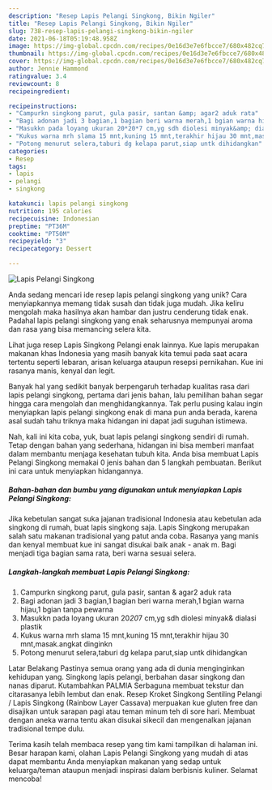 ```yaml
---
description: "Resep Lapis Pelangi Singkong, Bikin Ngiler"
title: "Resep Lapis Pelangi Singkong, Bikin Ngiler"
slug: 738-resep-lapis-pelangi-singkong-bikin-ngiler
date: 2021-06-18T05:19:48.958Z
image: https://img-global.cpcdn.com/recipes/0e16d3e7e6fbcce7/680x482cq70/lapis-pelangi-singkong-foto-resep-utama.jpg
thumbnail: https://img-global.cpcdn.com/recipes/0e16d3e7e6fbcce7/680x482cq70/lapis-pelangi-singkong-foto-resep-utama.jpg
cover: https://img-global.cpcdn.com/recipes/0e16d3e7e6fbcce7/680x482cq70/lapis-pelangi-singkong-foto-resep-utama.jpg
author: Jennie Hammond
ratingvalue: 3.4
reviewcount: 8
recipeingredient:

recipeinstructions:
- "Campurkn singkong parut, gula pasir, santan &amp; agar2 aduk rata"
- "Bagi adonan jadi 3 bagian,1 bagian beri warna merah,1 bgian warna hijau,1 bgian tanpa pewarna"
- "Masukkn pada loyang ukuran 20*20*7 cm,yg sdh diolesi minyak&amp; dialasi plastik"
- "Kukus warna mrh slama 15 mnt,kuning 15 mnt,terakhir hijau 30 mnt,masak.angkat dinginkn"
- "Potong menurut selera,taburi dg kelapa parut,siap untk dihidangkan"
categories:
- Resep
tags:
- lapis
- pelangi
- singkong

katakunci: lapis pelangi singkong 
nutrition: 195 calories
recipecuisine: Indonesian
preptime: "PT36M"
cooktime: "PT50M"
recipeyield: "3"
recipecategory: Dessert

---
```



![Lapis Pelangi Singkong](https://img-global.cpcdn.com/recipes/0e16d3e7e6fbcce7/680x482cq70/lapis-pelangi-singkong-foto-resep-utama.jpg)

Anda sedang mencari ide resep lapis pelangi singkong yang unik? Cara menyiapkannya memang tidak susah dan tidak juga mudah. Jika keliru mengolah maka hasilnya akan hambar dan justru cenderung tidak enak. Padahal lapis pelangi singkong yang enak seharusnya mempunyai aroma dan rasa yang bisa memancing selera kita.

Lihat juga resep Lapis Singkong Pelangi enak lainnya. Kue lapis merupakan makanan khas Indonesia yang masih banyak kita temui pada saat acara tertentu seperti lebaran, arisan keluarga ataupun resepsi pernikahan. Kue ini rasanya manis, kenyal dan legit.

Banyak hal yang sedikit banyak berpengaruh terhadap kualitas rasa dari lapis pelangi singkong, pertama dari jenis bahan, lalu pemilihan bahan segar hingga cara mengolah dan menghidangkannya. Tak perlu pusing kalau ingin menyiapkan lapis pelangi singkong enak di mana pun anda berada, karena asal sudah tahu triknya maka hidangan ini dapat jadi suguhan istimewa.


Nah, kali ini kita coba, yuk, buat lapis pelangi singkong sendiri di rumah. Tetap dengan bahan yang sederhana, hidangan ini bisa memberi manfaat dalam membantu menjaga kesehatan tubuh kita. Anda bisa membuat Lapis Pelangi Singkong memakai 0 jenis bahan dan 5 langkah pembuatan. Berikut ini cara untuk menyiapkan hidangannya.

<!--inarticleads1-->

##### Bahan-bahan dan bumbu yang digunakan untuk menyiapkan Lapis Pelangi Singkong:



Jika kebetulan sangat suka jajanan tradisional Indonesia atau kebetulan ada singkong di rumah, buat lapis singkong saja. Lapis Singkong merupakan salah satu makanan tradisional yang patut anda coba. Rasanya yang manis dan kenyal membuat kue ini sangat disukai baik anak - anak m. Bagi menjadi tiga bagian sama rata, beri warna sesuai selera. 

<!--inarticleads2-->

##### Langkah-langkah membuat Lapis Pelangi Singkong:

1. Campurkn singkong parut, gula pasir, santan &amp; agar2 aduk rata
1. Bagi adonan jadi 3 bagian,1 bagian beri warna merah,1 bgian warna hijau,1 bgian tanpa pewarna
1. Masukkn pada loyang ukuran 20*20*7 cm,yg sdh diolesi minyak&amp; dialasi plastik
1. Kukus warna mrh slama 15 mnt,kuning 15 mnt,terakhir hijau 30 mnt,masak.angkat dinginkn
1. Potong menurut selera,taburi dg kelapa parut,siap untk dihidangkan


Latar Belakang Pastinya semua orang yang ada di dunia menginginkan kehidupan yang. Singkong lapis pelangi, berbahan dasar singkong dan nanas diparut. Kutambahkan PALMIA Serbaguna membuat tekstur dan citarasanya lebih lembut dan enak. Resep Kroket Singkong Sentiling Pelangi / Lapis Singkong (Rainbow Layer Cassava) merpuakan kue gluten free dan disajikan untuk sarapan pagi atau teman minum teh di sore hari. Membuat dengan aneka warna tentu akan disukai sikecil dan mengenalkan jajanan tradisional tempe dulu. 

Terima kasih telah membaca resep yang tim kami tampilkan di halaman ini. Besar harapan kami, olahan Lapis Pelangi Singkong yang mudah di atas dapat membantu Anda menyiapkan makanan yang sedap untuk keluarga/teman ataupun menjadi inspirasi dalam berbisnis kuliner. Selamat mencoba!
